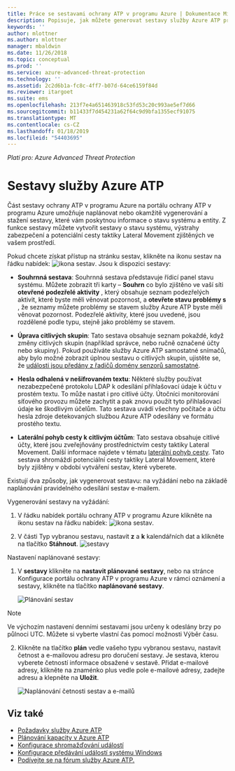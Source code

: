 ```yaml
---
title: Práce se sestavami ochrany ATP v programu Azure | Dokumentace Microsoftu
description: Popisuje, jak můžete generovat sestavy služby Azure ATP pro monitorování vaší sítě.
keywords: ''
author: mlottner
ms.author: mlottner
manager: mbaldwin
ms.date: 11/26/2018
ms.topic: conceptual
ms.prod: ''
ms.service: azure-advanced-threat-protection
ms.technology: ''
ms.assetid: 2c2d6b1a-fc8c-4ff7-b07d-64ce6159f84d
ms.reviewer: itargoet
ms.suite: ems
ms.openlocfilehash: 213f7e4a651463918c53fd53c20c993ae5ef7d66
ms.sourcegitcommit: b11433f7d454231a62f64c9d9bfa1355ecf91075
ms.translationtype: MT
ms.contentlocale: cs-CZ
ms.lasthandoff: 01/18/2019
ms.locfileid: "54403695"
---
```

*Platí pro: Azure Advanced Threat Protection*


# <a name="azure-atp-reports"></a>Sestavy služby Azure ATP

Část sestavy ochrany ATP v programu Azure na portálu ochrany ATP v programu Azure umožňuje naplánovat nebo okamžitě vygenerování a stažení sestavy, které vám poskytnou informace o stavu systému a entity. Z funkce sestavy můžete vytvořit sestavy o stavu systému, výstrahy zabezpečení a potenciální cesty taktiky Lateral Movement zjištěných ve vašem prostředí.


Pokud chcete získat přístup na stránku sestav, klikněte na ikonu sestav na řádku nabídek: ![ikona sestav](./media/atp-report-icon.png).
Jsou k dispozici sestavy: 

- **Souhrnná sestava**: Souhrnná sestava představuje řídicí panel stavu systému. Můžete zobrazit tři karty – **Souhrn** co bylo zjištěno ve vaší síti **otevřené podezřelé aktivity** , který obsahuje seznam podezřelých aktivit, které byste měli věnovat pozornost, a **otevřete stavu problémy s** , že seznamy můžete problémy se stavem služby Azure ATP byste měli věnovat pozornost. Podezřelé aktivity, které jsou uvedené, jsou rozdělené podle typu, stejně jako problémy se stavem. 

- **Úprava citlivých skupin**: Tato sestava obsahuje seznam pokaždé, když změny citlivých skupin (například správce, nebo ručně označené účty nebo skupiny). Pokud používáte služby Azure ATP samostatné snímačů, aby bylo možné zobrazit úplnou sestavu o citlivých skupin, ujistěte se, že [události jsou předány z řadičů domény senzorů samostatné](configure-event-forwarding.md). 

- **Hesla odhalená v nešifrovaném textu**: Některé služby používat nezabezpečené protokolu LDAP k odesílání přihlašovací údaje k účtu v prostém textu. To může nastat i pro citlivé účty. Útočníci monitorování síťového provozu můžete zachytit a pak znovu použít tyto přihlašovací údaje ke škodlivým účelům. Tato sestava uvádí všechny počítače a účtu hesla zdroje detekovaných službou Azure ATP odesílány ve formátu prostého textu. 

- **Laterální pohyb cesty k citlivým účtům**: Tato sestava obsahuje citlivé účty, které jsou zveřejňovány prostřednictvím cesty taktiky Lateral Movement. Další informace najdete v tématu [laterální pohyb cesty](use-case-lateral-movement-path.md). Tato sestava shromáždí potenciální cesty taktiky Lateral Movement, které byly zjištěny v období vytváření sestav, které vyberete. 

Existují dva způsoby, jak vygenerovat sestavu: na vyžádání nebo na základě naplánování pravidelného odesílání sestav e-mailem.

Vygenerování sestavy na vyžádání:

1. V řádku nabídek portálu ochrany ATP v programu Azure klikněte na ikonu sestav na řádku nabídek: ![ikona sestav](./media/atp-report-icon.png).

2. V části Typ vybranou sestavu, nastavit **z** a **k** kalendářních dat a klikněte na tlačítko **Stáhnout**. 
 ![sestavy](./media/reports.png)

Nastavení naplánované sestavy:
 
1. V **sestavy** klikněte na **nastavit plánované sestavy**, nebo na stránce Konfigurace portálu ochrany ATP v programu Azure v rámci oznámení a sestavy, klikněte na tlačítko **naplánované sestavy**.

   ![Plánování sestav](./media/atp-sched-reports.png)
 
 > [!NOTE]
 > Ve výchozím nastavení denními sestavami jsou určeny k odeslány brzy po půlnoci UTC. Můžete si vyberte vlastní čas pomocí možnosti Výběr času. 

2. Klikněte na tlačítko **plán** vedle vašeho typu vybranou sestavu, nastavit četnost a e-mailovou adresu pro doručení sestavy. Je sestava, kterou vyberete četností informace obsažené v sestavě. Přidat e-mailové adresy, klikněte na znaménko plus vedle pole e-mailové adresy, zadejte adresu a klepněte na **Uložit**.

   ![Naplánování četnosti sestav a e-mailů](./media/sched-report1.png)


## <a name="see-also"></a>Viz také
- [Požadavky služby Azure ATP](atp-prerequisites.md)
- [Plánování kapacity v Azure ATP](atp-capacity-planning.md)
- [Konfigurace shromažďování událostí](configure-event-collection.md)
- [Konfigurace předávání událostí systému Windows](configure-event-forwarding.md)
- [Podívejte se na fórum služby Azure ATP.](https://aka.ms/azureatpcommunity)